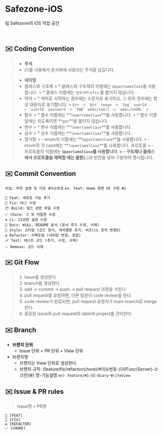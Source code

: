 # Safezone-iOS
팀 Safezone의 iOS 작업 공간

<br>

## ✉️ Coding Convention
> * **주석**
  > * ///를 사용해서 문서화에 사용되는 주석을 남깁니다.
  
> * **네이밍**
  > * 클래스와 구조체
    > * 클래스와 구조체의 이름에는 `UpperCamelCase`를 사용합니다.
    > * 클래스 이름에는 `접두사Prefix` 를 붙이지 않습니다.
  > * 약어
    > * 약어로 시작하는 경우에는 소문자로 표기하고, 그 외의 경우에는 항상 대문자로 표기합니다.
    > ```
          btn -> `Btn`
          image -> `Img`
          userId -> `userID`
          password -> `PWD`
          websiteUrl -> `websiteURL`
    > ```
  > * 함수
    > * 함수 이름에는 **`lowerCamelCase`**를 사용합니다.
    > * 함수 이름 앞에는 되도록이면 **`get`**을 붙이지 않습니다.
  > * 변수
    > * 변수 이름에는 **`lowerCamelCase`**를 사용합니다.
  > * 상수
    > * 상수 이름에는 **`lowerCamelCase`**를 사용합니다.
  > * 열거형
    > - enum의 이름에는 **`UpperCamelCase`**를 사용합니다.
    > - enum의 각 case에는 **`lowerCamelCase`**를 사용합니다.
  > 프로토콜
    > - 프로토콜의 이름에는 **`UpperCamelCase`**를 사용합니다.
    > - 구조체나 클래스에서 프로토콜을 채택할 때는 콜론(**`:`**)과 빈칸을 넣어 구분하여 명시합니다.

## ✉️ Commit Convention
`타입: 부연 설명 및 이유 #이슈번호` `ex. Feat: Home 화면 UI 구현 #1`

```
🎉 Feat: 새로운 기능 추가
🔧 Fix: 버그 수정
📦️ Build: 빌드 관련 파일 수정
✅ Chore: 그 외 자잘한 수정
⚗️ Ci: CI관련 설정 수정
📝 Docs: Wiki, README 문서 (문서 추가 수정, 삭제)
🎨 Style: 스타일 (코드 형식, 세미콜론 추가, 비즈니스 로직 변경X)
♻️ Refactor: 리팩토링 (네이밍 변경, 포함)
🩹 Test: 테스트 코드 (추가, 수정, 삭제)
💥 Remove: 코드 삭제
```


## ✉️ Git Flow
> 1. issue를 생성한다.
> 2. branch를 생성한다.
> 3. add → commit → push → pull request 과정을 거친다.
> 4. pull request를 요청하면, 다른 팀원이 code review를 한다.
> 5. code review가 완료되면, pull request 요청자가 main branch로 merge한다.
> 6. 종료된 issue와 pull request의 label과 project를 관리한다.


## ✉️ Branch
- **브랜치 단위**
    - Issue 단위 = PR 단위 = View 단위
- 브랜치명
    - 브랜치는 View 단위로 생성한다.
    - 브랜치 규칙: (feature/fix/refactor/chore)/#이슈번호-(UI/Func/Server)-스크린(뷰) 명-기능설명
        `ex) feature/#1-UI-Diary-WriteView`


## ✉️ Issue & PR rules
> Issue명 = PR명
```
🎉 [FEAT]
🔧 [FIX]
♻️ [REFACTOR]
✅ [CHORE]
```

